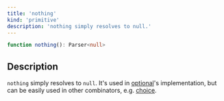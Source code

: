 ```yaml
---
title: 'nothing'
kind: 'primitive'
description: 'nothing simply resolves to null.'
---
```


```typescript {{ withLineNumbers: false }}
function nothing(): Parser<null>
```

## Description

`nothing` simply resolves to `null`. It's used in [optional]'s implementation, but can be easily used in other combinators, e.g. [choice].

<!-- Combinators. -->

[optional]: ../combinators/optional
[choice]: ../combinators/choice
